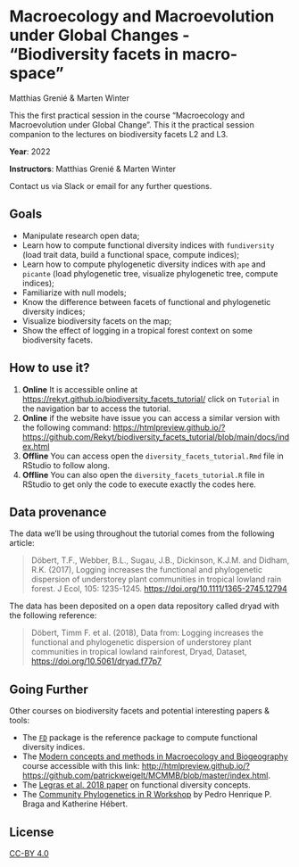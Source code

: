 Macroecology and Macroevolution under Global Changes - “Biodiversity
facets in macro-space”
================
Matthias Grenié & Marten Winter

<!-- README.md is generated from README.Rmd. Please edit that file -->

This the first practical session in the course “Macroecology and
Macroevolution under Global Change”. This it the practical session
companion to the lectures on biodiversity facets L2 and L3.

**Year**: 2022

**Instructors**: Matthias Grenié & Marten Winter

Contact us via Slack or email for any further questions.

## Goals

-   Manipulate research open data;
-   Learn how to compute functional diversity indices with
    `fundiversity` (load trait data, build a functional space, compute
    indices);
-   Learn how to compute phylogenetic diversity indices with `ape` and
    `picante` (load phylogenetic tree, visualize phylogenetic tree,
    compute indices);
-   Familiarize with null models;
-   Know the difference between facets of functional and phylogenetic
    diversity indices;
-   Visualize biodiversity facets on the map;
-   Show the effect of logging in a tropical forest context on some
    biodiversity facets.

## How to use it?

1.  **Online** It is accessible online at
    <https://rekyt.github.io/biodiversity_facets_tutorial/> click on
    `Tutorial` in the navigation bar to access the tutorial.
2.  **Online** if the website have issue you can access a similar
    version with the following command:
    <https://htmlpreview.github.io/?https://github.com/Rekyt/biodiversity_facets_tutorial/blob/main/docs/index.html>
3.  **Offline** You can access open the `diversity_facets_tutorial.Rmd`
    file in RStudio to follow along.
4.  **Offline** You can also open the `diversity_facets_tutorial.R` file
    in RStudio to get only the code to execute exactly the codes here.

## Data provenance

The data we’ll be using throughout the tutorial comes from the following
article:

> Döbert, T.F., Webber, B.L., Sugau, J.B., Dickinson, K.J.M. and Didham,
> R.K. (2017), Logging increases the functional and phylogenetic
> dispersion of understorey plant communities in tropical lowland rain
> forest. J Ecol, 105: 1235-1245.
> <https://doi.org/10.1111/1365-2745.12794>

The data has been deposited on a open data repository called dryad with
the following reference:

> Döbert, Timm F. et al. (2018), Data from: Logging increases the
> functional and phylogenetic dispersion of understorey plant
> communities in tropical lowland rainforest, Dryad, Dataset,
> <https://doi.org/10.5061/dryad.f77p7>

## Going Further

Other courses on biodiversity facets and potential interesting papers &
tools:

-   The [`FD`](https://cran.r-project.org/package=FD) package is the
    reference package to compute functional diversity indices.
-   The [Modern concepts and methods in Macroecology and
    Biogeography](https://github.com/patrickweigelt/MCMMB/) course
    accessible with this link:
    <http://htmlpreview.github.io/?https://github.com/patrickweigelt/MCMMB/blob/master/index.html>.
-   The [Legras et al. 2018
    paper](https://doi.org/10.1016/j.actao.2018.02.007) on functional
    diversity concepts.
-   The [Community Phylogenetics in R
    Workshop](https://pedrohbraga.github.io/CommunityPhylogenetics-Workshop/CommunityPhylogenetics-Workshop.html)
    by Pedro Henrique P. Braga and Katherine Hébert.

## License

[CC-BY 4.0](https://creativecommons.org/licenses/by/4.0/)
